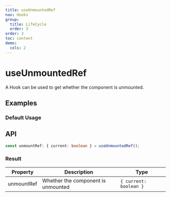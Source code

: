 ```yaml
---
title: useUnmountedRef
nav: Hooks
group:
  title: LifeCycle
  order: 3
order: 3
toc: content
demo:
  cols: 2
---
```


# useUnmountedRef

A Hook can be used to get whether the component is unmounted.

## Examples

### Default Usage

<code src="./demo/demo1.tsx"></code>

## API

```typescript
const unmountRef: { current: boolean } = useUnmountedRef();
```

### Result

| Property   | Description                        | Type                   |
| ---------- | ---------------------------------- | ---------------------- |
| unmountRef | Whether the component is unmounted | `{ current: boolean }` |
